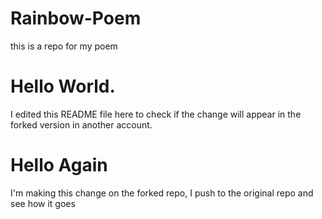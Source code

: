 # Rainbow-Poem
this is a repo for my poem
# Hello World.
I edited this README file here
to check if the change will appear in the forked 
version in another account.
# Hello Again
I'm making this change on the forked repo, I push to the original repo and see how it goes
